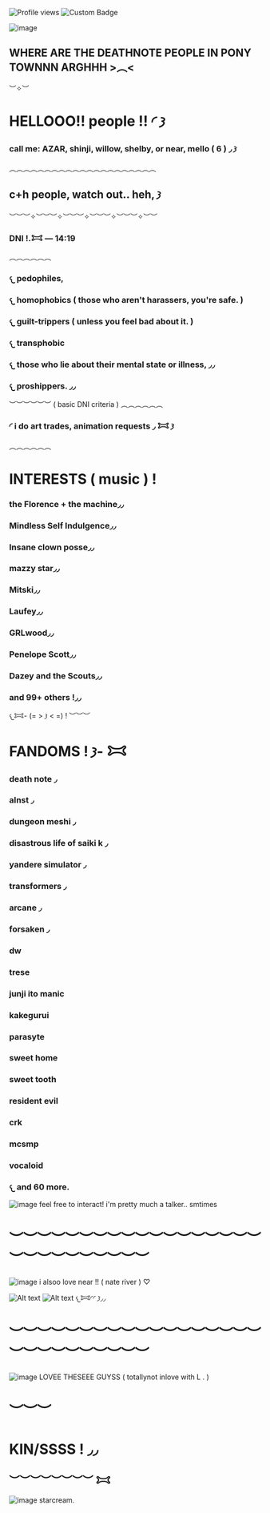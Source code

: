 
![Profile views](https://komarev.com/ghpvc/?username=yourusername&label=^v^&color=d5e3e1)
![Custom Badge](https://img.shields.io/badge/𐂯—𐦯-mello.-white?style=for-the-badge&logo=github)

![image](7ee620bf9510b641383d03558454a9dc.jpg)

##  WHERE ARE THE DEATHNOTE PEOPLE IN PONY TOWNNN ARGHHH >︵<

︶✧︶
# HELLOOO!! people !! ◜ 𐦯
### call me: AZAR, shinji, willow, shelby, or near, mello ( 6 ) ◞ 𐦯
︵︵︵︵︵︵︵︵︵︵︵︵︵︵︵︵︵︵︵︵︵
## c+h people, watch out.. heh, 𐦯
︶︶︶✧︶︶︶✧︶︶︶✧︶︶︶✧︶︶︶✧︶︶
### DNI !.𐂯 — 14:19
︵︵︵︵︵︵
### 𐔌 pedophiles, 
### 𐔌 homophobics ( those who aren't harassers, you're safe. )
### 𐔌 guilt-trippers ( unless you feel bad about it. )
### 𐔌 transphobic
### 𐔌 those who lie about their mental state or illness, ◞◞
### 𐔌 proshippers. ◞◞
︶︶︶︶︶︶
( basic DNI criteria )
︵︵︵︵︵︵
### ◜ i do art trades, animation requests ◞ 𐂯 𐦯
︵︵︵︵︵︵
# INTERESTS ( music ) !
### the Florence + the machine◞◞
### Mindless Self Indulgence◞◞
### Insane clown posse◞◞
### mazzy star◞◞
### Mitski◞◞
### Laufey◞◞
### GRLwood◞◞
### Penelope Scott◞◞
### Dazey and the Scouts◞◞
### and 99+ others !◞◞
  𐔌𐂯- (= > 𐦯 < =) !
︶︶︶
# FANDOMS !  𐦯- 𐂯
### death note ◞
### alnst ◞
### dungeon meshi ◞
### disastrous life of saiki k ◞
### yandere simulator ◞
### transformers ◞
### arcane ◞
### forsaken ◞
### dw
### trese
### junji ito manic
### kakegurui
### parasyte
### sweet home
### sweet tooth
### resident evil
### crk
### mcsmp
### vocaloid
### 𐔌 and 60 more.

![image](e94d285b2f4bab9c761dcb191ec99508.jpg)    feel free to interact! i'm pretty much a talker.. smtimes 
# ︶︶︶︶︶︶︶︶︶︶︶︶︶︶︶︶︶︶︶︶︶︶︶︶︶︶︶︶
![image](91a68e0a3a273d0725ded1e2fd7479f8.jpg)    i alsoo love near !! ( nate river ) ♡ 


![Alt text](3e74571bb11aa7c13a38076291436196.gif) ![Alt text](3e74571bb11aa7c13a38076291436196.gif) 𐔌𐂯◜◜ 𐦯◞◞


# ︶︶︶︶︶︶︶︶︶︶︶︶︶︶︶︶︶︶︶︶︶︶︶︶︶︶︶︶
![image](19e39784174d5618fb9a6e0a61ff27c4.jpg) LOVEE THESEEE GUYSS ( totallynot inlove with L . )
# ︶︶︶
# KIN/SSSS ! ◞◞
## ︶︶︶︶︶︶︶︶ 𐂯
![image](pw7qmv.jpg) starcream.
